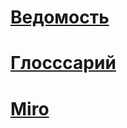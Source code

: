 # [Ведомость](https://docs.google.com/spreadsheets/d/1mna30rZUMwC3vXdKPMym7H35Az2svCZr7NgD0KkJOks/edit#gid=0)

# [Глосссарий](https://docs.google.com/document/d/1mpqWPBVXv3AhternJwsrKVb_T2tmrFjtlQX00TkEEd0/edit)

# [Miro](https://miro.com/app/board/uXjVMoBABV4=/?share_link_id=744140881183)
